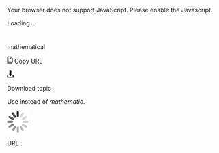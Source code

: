 Your browser does not support JavaScript. Please enable the Javascript.

Loading...

# 

mathematical

![Copy URL](media/mathematical/Copy.png)
Copy URL

![Download](media/mathematical/Download.png)

Download topic

Use instead of *mathematic*.

![In progress](media/mathematical/activity-large.gif)

URL :
